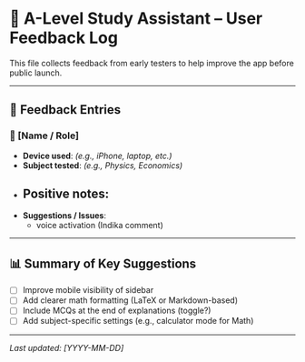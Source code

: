 # 📝 A-Level Study Assistant – User Feedback Log

This file collects feedback from early testers to help improve the app before public launch.

---

## 👥 Feedback Entries

### 👤 [Name / Role]
- **Device used**: _(e.g., iPhone, laptop, etc.)_
- **Subject tested**: _(e.g., Physics, Economics)_
- **Positive notes**:
  - 
- **Suggestions / Issues**:
  - voice activation (Indika comment)

---

## 📊 Summary of Key Suggestions
- [ ] Improve mobile visibility of sidebar
- [ ] Add clearer math formatting (LaTeX or Markdown-based)
- [ ] Include MCQs at the end of explanations (toggle?)
- [ ] Add subject-specific settings (e.g., calculator mode for Math)

---

_Last updated: [YYYY-MM-DD]_
